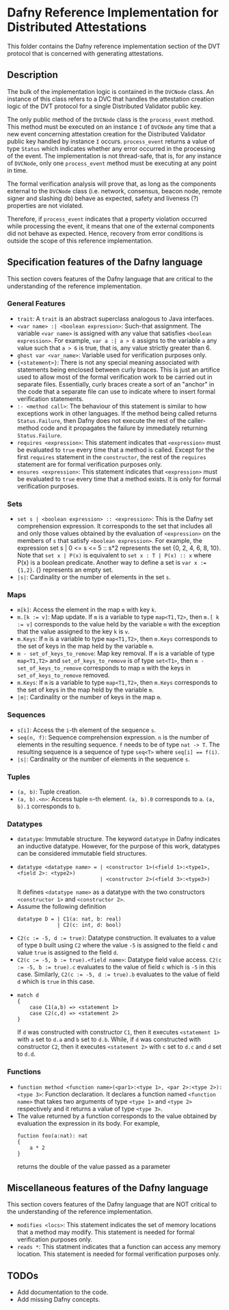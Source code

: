# Dafny Reference Implementation for Distributed Attestations

This folder contains the Dafny reference implementation section of the DVT protocol that is concerned with generating attestations.

## Description

The bulk of the implementation logic is contained in the `DVCNode` class.
An instance of this class refers to a DVC that handles the attestation creation logic of the DVT protocol for a single Distributed Validator public key.
<!-- Since DVC and DVCNode are different names, I would like to tell the reader that DVCNode plays a same role with DVC in https://github.com/ConsenSys/distributed-validator-specs-internal/tree/internal_dafny_spec_internal_roberto. -->

The only public method of the `DVCNode` class is the `process_event` method.
This method must be executed on an instance `I` of `DVCNode` any time that a new event concerning attestation creation for the Distributed Validator public key handled by instance `I` occurs.
`process_event` returns a value of type `Status` which indicates whether any error occurred in the processing of the event.
The implementation is not thread-safe, that is, for any instance of `DVCNode`, only one `process_event` method must be executing at any point in time.
<!-- Since a thread-safe requirement is more interesting than a returned value, I would like to move it to the end of the paragraph.  -->


The formal verification analysis will prove that, as long as the components external to the `DVCNode` class (i.e. network, consensus, beacon node, remote signer and slashing db) behave as expected, safety and liveness (?) properties are not violated.
<!-- No errors seems very hard to archieve.  -->
Therefore, if `process_event` indicates that a property violation occurred while processing the event, it means that one of the external components did not behave as expected.
Hence, recovery from error conditions is outside the scope of this reference implementation.

[comment]: <> (Not very happy with this title)
<!-- I would like to suggest the name "specification features". -->
## Specification features of the Dafny language

This section covers features of the Dafny language that are critical to the understanding of the reference implementation.

### General Features

- `trait`: A `trait` is an abstract superclass analogous to Java interfaces.
- `<var name> :| <boolean expression>`: Such-that assignment. The variable `<var name>` is assigned with any value that satisfies `<boolean expression>`. For example, `var a :| a > 6` assigns to the variable `a` any value such that `a > 6` is true, that is, any value strictly greater than 6.
- `ghost var <var_name>`: Variable used for verification purposes only.
- `{<statement>}`: There is not any special meaning associated with statements being enclosed between curly braces. This is just an artifice used to allow most of the formal verification work to be carried out in separate files. Essentially, curly braces create a sort of an "anchor" in the code that a separate file can use to indicate where to insert formal verification statements.
- `:- <method call>`: The behaviour of this statement is similar to how exceptions work in other languages. If the method being called returns `Status.Failure`, then Dafny does not execute the rest of the caller-method code and it propagates the failure by immediately returning `Status.Failure`.
- `requires <expression>`: This statement indicates that `<expression>` must be evaluated to `true` every time that a method is called. Except for the first `requires` statement in the `constructor`, the rest of the `requires` statement are for formal verification purposes only.
- `ensures <expression>`: This statement indicates that `<expression>` must be evaluated to `true` every time that a method exists. It is only for formal verification purposes.
<!-- I would like to change the appearance of general features like that as variables are usually introduced first, and then statements, and then methods. -->
<!-- Perhaps you wish to mention ensures. -->


### Sets
<!-- I would like to mention `set x | P(x)` -->

- `set s | <boolean expression> :: <expression>`: This is the Dafny set comprehension expression. It corresponds to the set that includes all and only those values obtained by the evaluation of `<expression>` on the members of `s` that satisfy `<boolean expression>`.
For example, the expression set s | 0 <= s <= 5 :: s*2 represents the set {0, 2, 4, 6, 8, 10}.
Note that `set x | P(x)` is equivalent to `set x : T | P(x) :: x` where P(x) is a boolean predicate.
Another way to define a set is `var x := {1,2}`.
{} represents an empty set.
- `|s|`: Cardinality or the number of elements in the set `s`.

### Maps
<!-- I would like to mention Maps first since sequences are special cases of maps and tuples are special cases of sequences.  -->

- `m[k]`: Access the element in the map `m` with key `k`.
- `m.[k := v]`: Map update. If `m` is a variable to type `map<T1,T2>`, then `m.[ k := v]` corresponds to the value held by the variable `m` with the exception that the value assigned to the key `k` is `v`. 
- `m.Keys`: If `m` is a variable to type `map<T1,T2>`, then `m.Keys` corresponds to the set of keys in the map held by the variable `m`.
- `m - set_of_keys_to_remove`: Map key removal. If `m` is a variable of type `map<T1,T2>` and `set_of_keys_to_remove` is of type `set<T1>`, then `m - set_of_keys_to_remove` corresponds to map `m` with the keys in `set_of_keys_to_remove` removed.
- `m.Keys`: If `m` is a variable to type `map<T1,T2>`, then `m.Keys` corresponds to the set of keys in the map held by the variable `m`.
- `|m|`: Cardinality or the number of keys in the map `m`.

### Sequences

- `s[i]`: Access the `i`-th element of the sequence `s`.
- `seq(n, f)`: Sequence comprehension expression. `n` is the number of elements in the resulting sequence. `f` needs to be of type `nat -> T`. The resulting sequence is a sequence of type `seq<T>` where `seq[i] == f(i)`.
- `|s|`: Cardinality or the number of elements in the sequence `s`.


### Tuples

- `(a, b)`: Tuple creation.
- `(a, b).<n>`: Access tuple `n`-th element. `(a, b).0` corresponds to `a`. `(a, b).1` corresponds to `b`.

### Datatypes

- `datatype`: Immutable structure. The keyword `datatype` in Dafny indicates an inductive datatype. However, for the purpose of this work, datatypes can be considered immutable field structures.
- 
    ```
    datatype <datatype name> = | <constructor 1>(<field 1>:<type1>, <field 2>: <type2>)
                               | <constructor 2>(<field 3>:<type3>)
    ```
    It defines `<datatype name>` as a datatype with the two constructors `<constructor 1>` and `<constructor 2>`.
- Assume the following definition  
    ```
    datatype D = | C1(a: nat, b: real)
                 | C2(c: int, d: bool)
    ```
- `C2(c := -5, d := true)`: Datatype construction. It evaluates to a value of type `D` built using `C2` where the value `-5` is assigned to the field `c` and value `true` is assigned to the field `d`.
- `C2(c := -5, b := true).<field name>`: Datatype field value access. `C2(c := -5, b := true).c` evaluates to the value of field `c` which is `-5` in this case. Similarly, `C2(c := -5, d := true).b` evaluates to the value of field `d` which is `true` in this case.
- 
    ```
    match d
    {
        case C1(a,b) => <statement 1>
        case C2(c,d) => <statement 2>
    }
    ```
    If `d` was constructed with constructor `C1`, then it executes `<statement 1>` with `a` set to `d.a` and `b` set to `d.b`. While, if `d` was constructed with constructor `C2`, then it executes `<statement 2>` with `c` set to `d.c` and `d` set to `d.d`. 

### Functions

- `function method <function name>(<par1>:<type 1>, <par 2>:<type 2>): <type 3>`: Function declaration. It declares a function named `<function name>` that takes two arguments of type `<type 1>` and `<type 2>` respectively and it returns a value of type `<type 3>`.
- The value returned by a function corresponds to the value obtained by evaluation the expression in its body.
For example,
    ``` 
    fuction foo(a:nat): nat
    {
        a * 2
    }
    ```
    returns the double of the value passed as a parameter 


## Miscellaneous features of the Dafny language
<!-- Not happy with the name  -->

This section covers features of the Dafny language that are NOT critical to the understanding of the reference implementation.

- `modifies <locs>`: This statement indicates the set of memory locations that a method may modify. This statement is needed for formal verification purposes only.
- `reads *`: This statment indicates that a function can access any memory location. This statement is needed for formal verification purposes only.

## TODOs

- Add documentation to the code.
- Add missing Dafny concepts.
